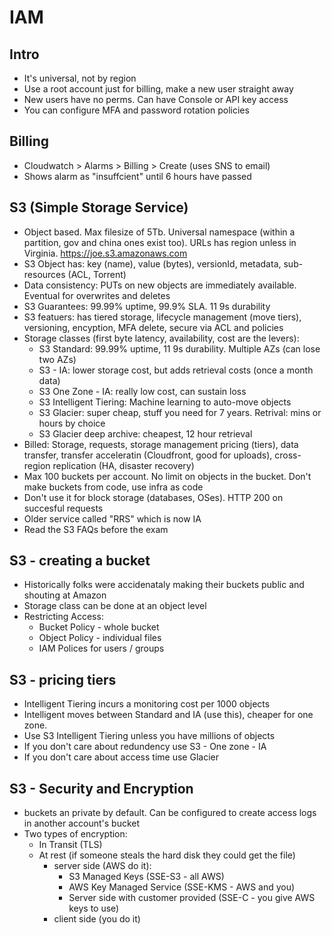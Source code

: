 # IAM

## Intro

- It's universal, not by region
- Use a root account just for billing, make a new user straight away
- New users have no perms. Can have Console or API key access
- You can configure MFA and password rotation policies

## Billing

- Cloudwatch > Alarms > Billing > Create (uses SNS to email)
- Shows alarm as "insuffcient" until 6 hours have passed

## S3 (Simple Storage Service)

- Object based. Max filesize of 5Tb. Universal namespace (within a partition, gov and china ones exist too). URLs has region unless in Virginia. https://joe.s3.amazonaws.com
- S3 Object has: key (name), value (bytes), versionId, metadata, sub-resources (ACL, Torrent)
- Data consistency: PUTs on new objects are immediately available. Eventual for overwrites and deletes
- S3 Guarantees: 99.99% uptime, 99.9% SLA. 11 9s durability
- S3 featuers: has tiered storage, lifecycle management (move tiers), versioning, encyption, MFA delete, secure via ACL and policies
- Storage classes (first byte latency, availability, cost are the levers):
  - S3 Standard: 99.99% uptime, 11 9s durability. Multiple AZs (can lose two AZs)
  - S3 - IA: lower storage cost, but adds retrieval costs (once a month data)
  - S3 One Zone - IA: really low cost, can sustain loss
  - S3 Intelligent Tiering: Machine learning to auto-move objects
  - S3 Glacier: super cheap, stuff you need for 7 years. Retrival: mins or hours by choice
  - S3 Glacier deep archive: cheapest, 12 hour retrieval
- Billed: Storage, requests, storage management pricing (tiers), data transfer, transfer acceleratin (Cloudfront, good for uploads), cross-region replication (HA, disaster recovery)
- Max 100 buckets per account. No limit on objects in the bucket. Don't make buckets from code, use infra as code
- Don't use it for block storage (databases, OSes). HTTP 200 on succesful requests
- Older service called "RRS" which is now IA
- Read the S3 FAQs before the exam

## S3 - creating a bucket

- Historically folks were accidenataly making their buckets public and shouting at Amazon
- Storage class can be done at an object level
- Restricting Access:
  - Bucket Policy - whole bucket
  - Object Policy - individual files
  - IAM Polices for users / groups

## S3 - pricing tiers

- Intelligent Tiering incurs a monitoring cost per 1000 objects
- Intelligent moves between Standard and IA (use this), cheaper for one zone.
- Use S3 Intelligent Tiering unless you have millions of objects
- If you don't care about redundency use S3 - One zone - IA
- If you don't care about access time use Glacier

## S3 - Security and Encryption

- buckets an private by default. Can be configured to create access logs in another account's bucket
- Two types of encryption:
  - In Transit (TLS)
  - At rest (if someone steals the hard disk they could get the file)
    - server side (AWS do it):
      - S3 Managed Keys (SSE-S3 - all AWS)
      - AWS Key Managed Service (SSE-KMS - AWS and you)
      - Server side with customer provided (SSE-C - you give AWS keys to use)
    - client side (you do it)
